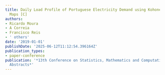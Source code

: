 ```yaml
---
title: Daily Load Profile of Portuguese Electricity Demand using Kohonen Self-Organizing
  Maps [C]
authors:
- Ricardo Moura
- A Correia
- Francisco Reis
- ' others'
date: '2019-01-01'
publishDate: '2025-06-12T11:12:54.396164Z'
publication_types:
- paper-conference
publication: '*13th Conference on Statistics, Mathematics and Computation--Book of
  Abstracts*'
---
```

